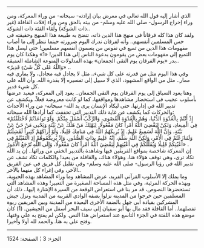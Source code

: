 ------------------------------------------------------------------------

الذي أشار إليه قول الله تعالى في معرض بيان إرادته- سبحانه- من وراء
المعركة، ومن وراء إخراج الرسول- صلى الله عليه وسلم- من بيته بالحق ومن
وراء إفلات القافلة (غير ذات الشوكة) ولقاء الفئة ذات الشوكة..  
ولقد كان هذا كله فرقاناً في منهج هذا الدين ذاته، تتضح به طبيعة هذا المنهج
وحقيقته في حس المسلمين أنفسهم.. وأنه لفرقان ندرك اليوم ضرورته حينما ننظر
إلى ما أصاب مفهومات هذا الدين من تميع في نفوس من يسمون أنفسهم مسلمين!
حتى ليصل هذا التميع إلى مفهومات بعض من يقومون بدعوة الناس إلى هذا الدين!
«1» وهكذا كان يوم بدر «يوم الفرقان يوم التقى الجمعان» بهذه المدلولات
المنوعة الشاملة العميقة..  
«وَاللَّهُ عَلى كُلِّ شَيْءٍ قَدِيرٌ» ..  
وفي هذا اليوم مثل من قدرته على كل شيء.. مثل لا يجادل فيه مجادل، ولا
يماري فيه ممار.. مثل من الواقع المشهود، الذي لا سبيل إلى تفسيره إلا
بقدرة الله. وأن الله على كل شيء قدير.  
وهنا يعود السياق إلى يوم الفرقان يوم التقى الجمعان.. يعود إلى المعركة،
فيعيد عرضها بأسلوب عجيب في استحضار مشاهدها ومواقفها، كما لو كانت معروضة
فعلاً، ويكشف عن تدبير الله في إدارتها. حتى ليكاد الإنسان يرى يد الله-
سبحانه- من وراء الأحداث والحركات كما يكشف عن غاية ذلك التدبير التي تحققت
كما أرادها الله سبحانه:  
«إِذْ أَنْتُمْ بِالْعُدْوَةِ الدُّنْيا، وَهُمْ بِالْعُدْوَةِ الْقُصْوى، وَالرَّكْبُ أَسْفَلَ مِنْكُمْ. وَلَوْ
تَواعَدْتُمْ لَاخْتَلَفْتُمْ فِي الْمِيعادِ، وَلكِنْ لِيَقْضِيَ اللَّهُ أَمْراً كانَ مَفْعُولًا. لِيَهْلِكَ مَنْ
هَلَكَ عَنْ بَيِّنَةٍ وَيَحْيى مَنْ حَيَّ عَنْ بَيِّنَةٍ، وَإِنَّ اللَّهَ لَسَمِيعٌ عَلِيمٌ. إِذْ يُرِيكَهُمُ اللَّهُ فِي
مَنامِكَ قَلِيلًا، وَلَوْ أَراكَهُمْ كَثِيراً لَفَشِلْتُمْ وَلَتَنازَعْتُمْ فِي الْأَمْرِ، وَلكِنَّ اللَّهَ سَلَّمَ،
إِنَّهُ عَلِيمٌ بِذاتِ الصُّدُورِ. وَإِذْ يُرِيكُمُوهُمْ إِذِ الْتَقَيْتُمْ فِي أَعْيُنِكُمْ قَلِيلًا وَيُقَلِّلُكُمْ فِي
أَعْيُنِهِمْ لِيَقْضِيَ اللَّهُ أَمْراً كانَ مَفْعُولًا، وَإِلَى اللَّهِ تُرْجَعُ الْأُمُورُ» .  
إن المعركة شاخصة بمواقع الفريقين فيها وشاهدة بالتدبير الخفي من ورائها..
إن يد الله تكاد ترى، وهي توقف هؤلاء هنا، وهؤلاء هناك، والقافلة من بعيد!
والكلمات تكاد تشف عن تدبير الله في رؤيا الرسول- صلى الله عليه وسلم- وفي
تقليل كل فريق في عين الفريق الآخر، وفي إغراء كل منهما بالآخر..  
وما يملك إلا الأسلوب القرآني الفريد، عرض المشاهد وما وراء المشاهد بهذه
الحيوية، وبهذه الحركة المرئية، وفي مثل هذه المساحة الصغيرة من التعبير!
وهذه المشاهد التي تستحضرها النصوص، قد مر بنا في استعراض الوقعة من السيرة
الإشارة إليها.. ذلك أن المسلمين حين خرجوا من المدينة نزلوا بضفة الوادي
القريبة من المدينة ونزل جيش المشركين بقيادة أبي جهل بالضفة الأخرى
البعيدة من المدينة وبين الفريقين ربوة تفصلهما.. أما القافلة فقد مال بها
أبو سفيان إلى سيف البحر أسفل من الجيشين. (1) كان موضع هذه اللفتة في
الجزء التاسع عند استعراض هذا النص. ولكن لم يفتح به علي وقتها، وفتح علي
به هنا. والحمد لله أولا وأخيرا.

------------------------------------------------------------------------

الجزء: 3 ¦ الصفحة: 1524
